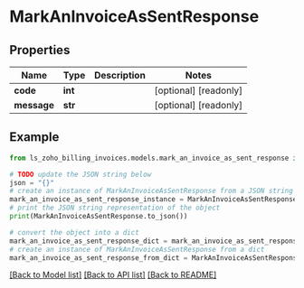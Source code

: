 # MarkAnInvoiceAsSentResponse


## Properties

Name | Type | Description | Notes
------------ | ------------- | ------------- | -------------
**code** | **int** |  | [optional] [readonly] 
**message** | **str** |  | [optional] [readonly] 

## Example

```python
from ls_zoho_billing_invoices.models.mark_an_invoice_as_sent_response import MarkAnInvoiceAsSentResponse

# TODO update the JSON string below
json = "{}"
# create an instance of MarkAnInvoiceAsSentResponse from a JSON string
mark_an_invoice_as_sent_response_instance = MarkAnInvoiceAsSentResponse.from_json(json)
# print the JSON string representation of the object
print(MarkAnInvoiceAsSentResponse.to_json())

# convert the object into a dict
mark_an_invoice_as_sent_response_dict = mark_an_invoice_as_sent_response_instance.to_dict()
# create an instance of MarkAnInvoiceAsSentResponse from a dict
mark_an_invoice_as_sent_response_from_dict = MarkAnInvoiceAsSentResponse.from_dict(mark_an_invoice_as_sent_response_dict)
```
[[Back to Model list]](../README.md#documentation-for-models) [[Back to API list]](../README.md#documentation-for-api-endpoints) [[Back to README]](../README.md)



